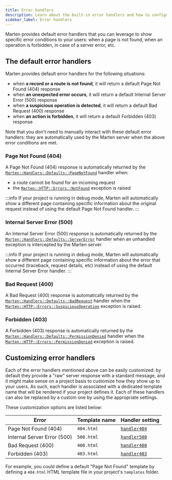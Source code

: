 ```yaml
---
title: Error handlers
description: Learn about the built-in error handlers and how to configure them.
sidebar_label: Error handlers
---
```


Marten provides default error handlers that you can leverage to show specific error conditions to your users: when a page is not found, when an operation is forbidden, in case of a server error, etc.

## The default error handlers

Marten provides default error handlers for the following situations:

* when **a record or a route is not found**, it will return a default Page Not Found (404) response
* when **an unexpected error occurs**, it will return a default Internal Server Error (500) response
* when **a suspicious operation is detected**, it will return a default Bad Request (400) response
* when **an action is forbidden**, it will return a default Forbidden (403) response

Note that you don't need to manually interact with these default error handlers: they are automatically used by the Marten server when the above error conditions are met.

### Page Not Found (404)

A Page Not Found (404) response is automatically returned by the [`Marten::Handlers::Defaults::PageNotFound`](pathname:///api/0.1/Marten/Handlers/Defaults/PageNotFound.html) handler when:

* a route cannot be found for an incoming request
* the [`Marten::HTTP::Errors::NotFound`](pathname:///api/0.1/Marten/HTTP/Errors/NotFound.html) exception is raised

:::info
If your project is running in debug mode, Marten will automatically show a different page containing specific information about the original request instead of using the default Page Not Found handler.
:::

### Internal Server Error (500)

An Internal Server Error (500) response is automatically returned by the [`Marten::Handlers::Defaults::ServerError`](pathname:///api/0.1/Marten/Handlers/Defaults/ServerError.html) handler when an unhandled exception is intercepted by the Marten server.

:::info
If your project is running in debug mode, Marten will automatically show a different page containing specific information about the error that occurred (traceback, request details, etc) instead of using the default Internal Server Error handler.
:::

### Bad Request (400)

A Bad Request (400) response is automatically returned by the [`Marten::Handlers::Defaults::BadRequest`](pathname:///api/0.1/Marten/Handlers/Defaults/BadRequest.html) handler when the [`Marten::HTTP::Errors::SuspiciousOperation`](pathname:///api/0.1/Marten/HTTP/Errors/SuspiciousOperation.html) exception is raised.

### Forbidden (403)

A Forbidden (403) response is automatically returned by the [`Marten::Handlers::Defaults::PermissionDenied`](pathname:///api/0.1/Marten/Handlers/Defaults/PermissionDenied.html) handler when the [`Marten::HTTP::Errors::PermissionDenied`](pathname:///api/0.1/Marten/HTTP/Errors/PermissionDenied.html) exception is raised.

## Customizing error handlers

Each of the error handlers mentioned above can be easily customized: by default they provide a "raw" server response with a standard message, and it might make sense on a project basis to customize how they show up to your users. As such, each handler is associated with a dedicated template name that will be rendered if your project defines it. Each of these handlers can also be replaced by a custom one by using the appropriate settings.

These customization options are listed below:

| Error | Template name | Handler setting | 
| ----- | ------------- | ------------ |
| Page Not Found (404) | `404.html` | [`handler404`](../development/reference/settings.md#handler404) |
| Internal Server Error (500) | `500.html` | [`handler500`](../development/reference/settings.md#handler500) |
| Bad Request (400) | `400.html` | [`handler400`](../development/reference/settings.md#handler400) |
| Forbidden (403) | `403.html` | [`handler403`](../development/reference/settings.md#handler403) |

For example, you could define a default "Page Not Found" template by defining a `404.html` HTML template file in your project's `templates` folder.
